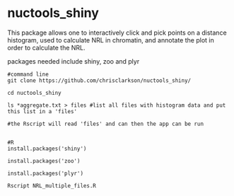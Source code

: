# nuctools_shiny

This package allows one to interactively click and pick points on a distance histogram, used to calculate NRL in chromatin, and annotate the plot in order to calculate the NRL.


packages needed include shiny, zoo and plyr


```
#command line
git clone https://github.com/chrisclarkson/nuctools_shiny/

cd nuctools_shiny

ls *aggregate.txt > files #list all files with histogram data and put this list in a 'files'

#the Rscript will read 'files' and can then the app can be run


#R
install.packages('shiny')

install.packages('zoo')

install.packages('plyr')

Rscript NRL_multiple_files.R

```



